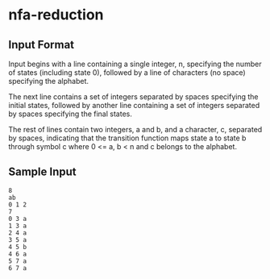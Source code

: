 nfa-reduction
=============

Input Format
-------------

Input begins with a line containing a single integer, n, specifying the number of states (including state 0), followed by a line of characters (no space) specifying the alphabet.

The next line contains a set of integers separated by spaces specifying the initial states, followed by another line containing a set of integers separated by spaces specifying the final states.

The rest of lines contain two integers, a and b, and a character, c, separated by spaces, indicating that the transition function maps state a to state b through symbol c where 0 <= a, b < n and c belongs to the alphabet.

Sample Input
-------------

	8
	ab
	0 1 2
	7
	0 3 a
	1 3 a
	2 4 a
	3 5 a
	4 5 b
	4 6 a
	5 7 a
	6 7 a

